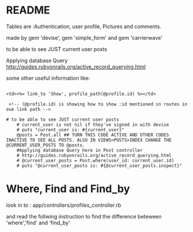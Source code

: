 # README


Tables are :Authentication, user profile, Pictures and comments.

made by gem 'devise', gem 'simple_form' and gem 'carrierwave'

to be able to see JUST current user posts

Applying database Query
http://guides.rubyonrails.org/active_record_querying.html

some other useful information like:

```

<td><%= link_to 'Show', profile_path(@profile.id) %></td>

 <!-- (@profile.id) is showing how to show :id mentioned in routes in oue link path -->

```
```
# to be able to see JUST current user posts
    # current_user is not nil if they've signed in with devise
    # puts "current_user is: #{current_user}"
    @posts = Post.all ## TURN THIS CODE ACTIVE AND OTHER CODES INACTIVE TO SEE ALL POSTS. ALSO IN VIEWS>POSTS>INDEX CHANGE THE @CURRENT_USER_POSTS TO @posts.
    #Applying database Query here in Post controller
    # http://guides.rubyonrails.org/active_record_querying.html
    # @current_user_posts = Post.where(user_id: current_user.id)
    # puts "@current_user_posts is: #{@current_user_posts.inspect}"

```
# Where, Find and Find_by 

look in to :      app/controllers/profiles_controller.rb

and read the follwing instruction to find the difference beteween 'where','find' and 'find_by'

